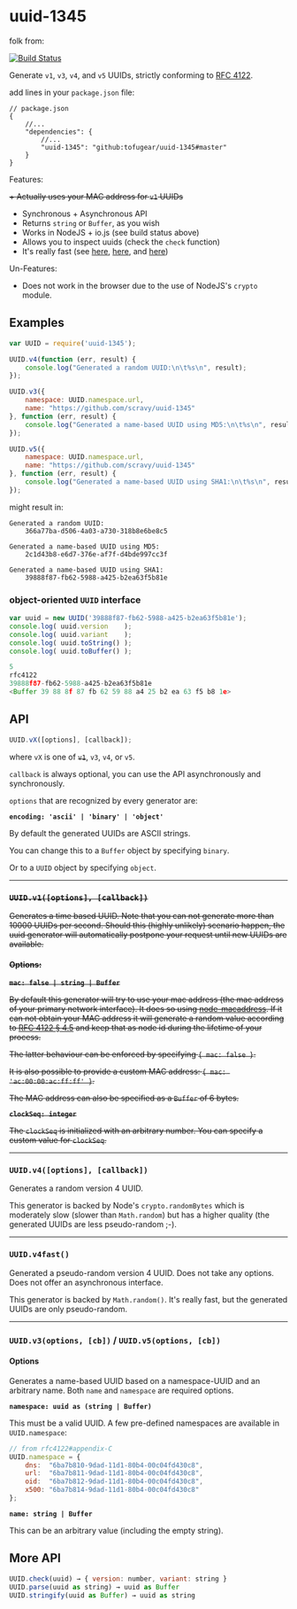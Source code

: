 uuid-1345
==========

folk from:

[![Build Status](https://travis-ci.org/scravy/uuid-1345.svg?branch=master)](https://travis-ci.org/scravy/uuid-1345)

Generate `v1`, `v3`, `v4`, and `v5` UUIDs, strictly conforming
to [RFC 4122](http://tools.ietf.org/html/rfc4122).

add lines in your `package.json` file:

```
// package.json
{
    //...
    "dependencies": {
        //...
        "uuid-1345": "github:tofugear/uuid-1345#master"
    } 
}
```

Features:

~~+ Actually uses your MAC address for `v1` UUIDs~~
+ Synchronous + Asynchronous API
+ Returns `string` or `Buffer`, as you wish
+ Works in NodeJS + io.js (see build status above)
+ Allows you to inspect uuids (check the `check` function)
+ It's really fast (see [here](https://travis-ci.org/scravy/uuid-1345/jobs/56819874#L312),
  [here](https://travis-ci.org/scravy/uuid-1345/jobs/56819875#L312),
  and [here](https://travis-ci.org/scravy/uuid-1345/jobs/56819876#L312))

Un-Features:

+ Does not work in the browser due to the use of NodeJS's `crypto` module.

Examples
--------

```JavaScript
var UUID = require('uuid-1345');

UUID.v4(function (err, result) {
    console.log("Generated a random UUID:\n\t%s\n", result);
});

UUID.v3({
    namespace: UUID.namespace.url,
    name: "https://github.com/scravy/uuid-1345"
}, function (err, result) {
    console.log("Generated a name-based UUID using MD5:\n\t%s\n", result);
});

UUID.v5({
    namespace: UUID.namespace.url,
    name: "https://github.com/scravy/uuid-1345"
}, function (err, result) {
    console.log("Generated a name-based UUID using SHA1:\n\t%s\n", result);
});

```

might result in:

    Generated a random UUID:
        366a77ba-d506-4a03-a730-318b8e6be8c5
                
    Generated a name-based UUID using MD5:
        2c1d43b8-e6d7-376e-af7f-d4bde997cc3f

    Generated a name-based UUID using SHA1:
        39888f87-fb62-5988-a425-b2ea63f5b81e


### object-oriented `UUID` interface

```JavaScript
var uuid = new UUID('39888f87-fb62-5988-a425-b2ea63f5b81e');
console.log( uuid.version    );
console.log( uuid.variant    );
console.log( uuid.toString() );
console.log( uuid.toBuffer() );
```

```JavaScript
5
rfc4122
39888f87-fb62-5988-a425-b2ea63f5b81e
<Buffer 39 88 8f 87 fb 62 59 88 a4 25 b2 ea 63 f5 b8 1e>
```

API
---

```JavaScript
UUID.vX([options], [callback]);
```

where `vX` is one of ~~`v1`~~, `v3`, `v4`, or `v5`.

`callback` is always optional, you can use the API asynchronously and synchronously.

`options` that are recognized by every generator are:

**`encoding: 'ascii' | 'binary' | 'object'`**

By default the generated UUIDs are ASCII strings.

You can change this to a `Buffer` object by specifying `binary`.

Or to a `UUID` object by specifying `object`.

---

### ~~`UUID.v1([options], [callback])`~~

~~Generates a time based UUID. Note that you can not generate more than
10000 UUIDs per second. Should this (highly unlikely) scenario happen,
the uuid generator will automatically postpone your request until new UUIDs
are available.~~

#### ~~Options:~~

~~**`mac: false | string | Buffer`**~~

~~By default this generator will try to use your mac address (the mac address
of your primary network interface). It does so using
[node-macaddress](https://www.npmjs.com/package/node-macaddress). If it can
not obtain your MAC address it will generate a random value according to
[RFC 4122 § 4.5](http://tools.ietf.org/html/rfc4122#section-4.5) and keep that
as node id during the lifetime of your process.~~

~~The latter behaviour can be enforced by specifying `{ mac: false }`.~~

~~It is also possible to provide a custom MAC address: `{ mac: 'ac:00:00:ac:ff:ff' }`.~~

~~The MAC address can also be specified as a `Buffer` of 6 bytes.~~

~~**`clockSeq: integer`**~~

~~The `clockSeq` is initialized with an arbitrary number.
You can specify a custom value for `clockSeq`.~~

---

### `UUID.v4([options], [callback])`

Generates a random version 4 UUID.

This generator is backed by Node's `crypto.randomBytes` which is
moderately slow (slower than `Math.random`) but has a higher
quality (the generated UUIDs are less pseudo-random ;-).

---

### `UUID.v4fast()`

Generated a pseudo-random version 4 UUID. Does not take any options.
Does not offer an asynchronous interface.

This generator is backed by `Math.random()`. It's really fast,
but the generated UUIDs are only pseudo-random.

---

### `UUID.v3(options, [cb])` / `UUID.v5(options, [cb])`

#### Options

Generates a name-based UUID based on a namespace-UUID and an arbitrary name.
Both `name` and `namespace` are required options.

**`namespace: uuid as (string | Buffer)`**

This must be a valid UUID. A few pre-defined namespaces are available in `UUID.namespace`:

```JavaScript
// from rfc4122#appendix-C
UUID.namespace = {
    dns:  "6ba7b810-9dad-11d1-80b4-00c04fd430c8",
    url:  "6ba7b811-9dad-11d1-80b4-00c04fd430c8",
    oid:  "6ba7b812-9dad-11d1-80b4-00c04fd430c8",
    x500: "6ba7b814-9dad-11d1-80b4-00c04fd430c8"
};
```

**`name: string | Buffer`**

This can be an arbitrary value (including the empty string).

More API
--------

```JavaScript
UUID.check(uuid) → { version: number, variant: string }
UUID.parse(uuid as string) → uuid as Buffer
UUID.stringify(uuid as Buffer) → uuid as string
```
